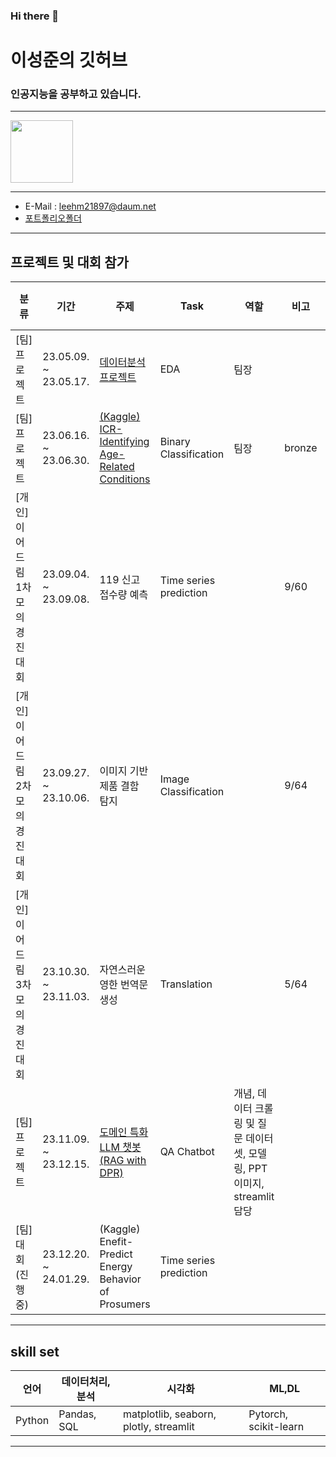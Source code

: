 ### Hi there 👋

# 이성준의 깃허브
### 인공지능을 공부하고 있습니다.

***
[<img src="https://www.kaggle.com/static/images/site-logo.svg" width="100">](https://www.kaggle.com/treetreeanderson)
***
- E-Mail : leehm21897@daum.net
- [포트폴리오폴더](https://drive.google.com/drive/folders/1ydydBjY-4Psi_SWMWH23e36OgyjBsUQ-?usp=drive_link)
***
## 프로젝트 및 대회 참가
| 분류   | 기간  | 주제 | Task |역할 | 비고 | pdf링크 |
|--------|------|------|-----|-----|-----|-----|
| [팀]프로젝트 | 23.05.09. ~ 23.05.17. | [데이터분석 프로젝트](https://github.com/YIsungjoon/EDA_project/blob/main/eda_1_fastcampus/README.md) | EDA | 팀장 |  | [링크](https://drive.google.com/file/d/1LiZJzf2Wn4hsWKbD3kcCFuWCF5XnlSfA/view?usp=drive_link) |
| [팀]프로젝트 | 23.06.16. ~ 23.06.30. | [(Kaggle) ICR-Identifying Age-Related Conditions](https://www.notion.so/Kaggle-ICR-Use-Machine-Learning-to-detect-conditions-with-measurements-of-anonymous-characteristics-7b214aac5705468b99b50b0104228732?pvs=4) | Binary Classification | 팀장 | bronze | [링크](https://drive.google.com/file/d/15lVbEzT-LdWrEhrhDvIlkot0b8wa3tak/view?usp=drive_link) |
| [개인]이어드림 1차 모의경진대회 | 23.09.04. ~ 23.09.08. | 119 신고 접수량 예측 | Time series prediction | | 9/60 |  |
| [개인]이어드림 2차 모의경진대회 | 23.09.27. ~ 23.10.06. | 이미지 기반 제품 결함 탐지 | Image Classification |  | 9/64 |  |
| [개인]이어드림 3차 모의경진대회 | 23.10.30. ~ 23.11.03. | 자연스러운 영한 번역문 생성 | Translation |  | 5/64 |  |
| [팀]프로젝트 | 23.11.09. ~ 23.12.15. | [도메인 특화 LLM 챗봇(RAG with DPR)](https://github.com/YIsungjoon/MuseumChatbot) | QA Chatbot | 개념, 데이터 크롤링 및 질문 데이터셋, 모델링, PPT이미지, streamlit 담당 |  | [링크](https://drive.google.com/file/d/1H33hDMQHjbySMR87FqZCqgO_a6AGlfyT/view?usp=drive_link) |
| [팀]대회(진행중) | 23.12.20. ~ 24.01.29. | (Kaggle) Enefit-Predict Energy Behavior of Prosumers | Time series prediction | |  |  |
***
## skill set
| 언어  | 데이터처리,분석 | 시각화                                 | ML,DL               |
|------|-------------|--------------------------------------|---------------------|
|Python|Pandas, SQL  |matplotlib, seaborn, plotly, streamlit|Pytorch, scikit-learn|

----------


<!--
**YIsungjoon/YIsungjoon** is a ✨ _special_ ✨ repository because its `README.md` (this file) appears on your GitHub profile.

Here are some ideas to get you started:

- 🔭 I’m currently working on ...
- 🌱 I’m currently learning ...
- 👯 I’m looking to collaborate on ...
- 🤔 I’m looking for help with ...
- 💬 Ask me about ...
- 📫 How to reach me: ...
- 😄 Pronouns: ...
- ⚡ Fun fact: ...
-->

